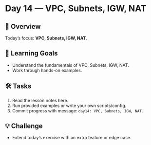 # Day 14 — VPC, Subnets, IGW, NAT

## 📖 Overview
Today’s focus: **VPC, Subnets, IGW, NAT**.

## 🎯 Learning Goals
- Understand the fundamentals of VPC, Subnets, IGW, NAT.
- Work through hands-on examples.

## 🛠️ Tasks
1. Read the lesson notes here.
2. Run provided examples or write your own scripts/config.
3. Commit progress with message: `day14: VPC, Subnets, IGW, NAT`.

## 💡 Challenge
- Extend today’s exercise with an extra feature or edge case.
